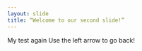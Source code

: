 ```yaml
---
layout: slide
title: “Welcome to our second slide!”
---
```

My test again
Use the left arrow to go back!
